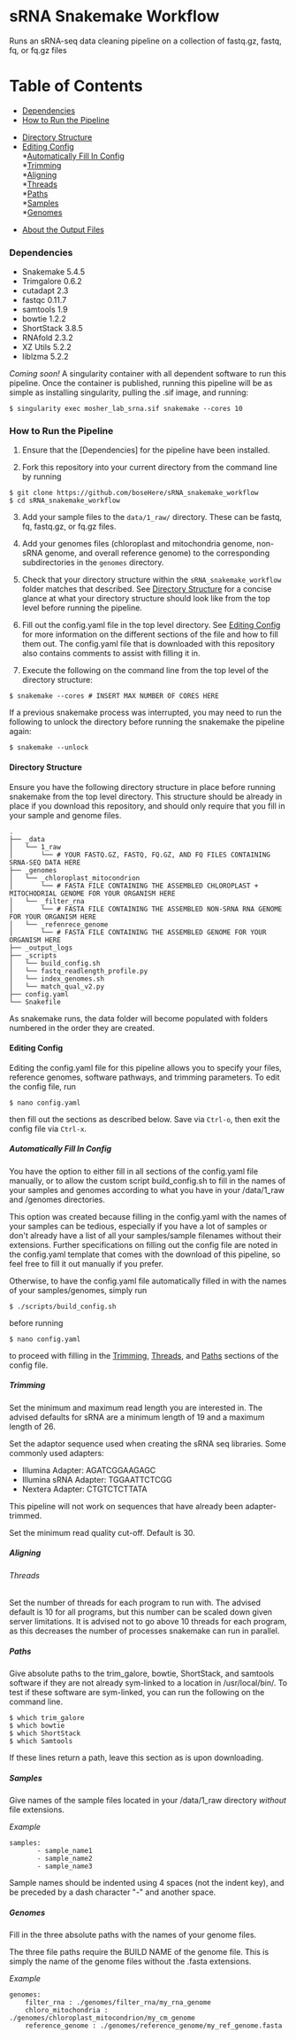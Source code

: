 # sRNA Snakemake Workflow

Runs an sRNA-seq data cleaning pipeline on a collection of fastq.gz, fastq, fq, or fq.gz files

Table of Contents
=================

* [Dependencies](#dependencies)    
* [How to Run the Pipeline](#how-to-run-the-pipeline)
 - [Directory Structure](#directory-structure)     
 - [Editing Config](#editing-config)     
  *[Automatically Fill In Config](#automatically-fill-in-config)     
  *[Trimming](#trimming)       
  *[Aligning](#aligning)           
  *[Threads](#threads)     
  *[Paths](#paths)              
  *[Samples](#samples)     
  *[Genomes](#genomes)         

* [About the Output Files](#about-the-output-files)


### __Dependencies__ 
 
* Snakemake  5.4.5
* Trimgalore 0.6.2    
* cutadapt 2.3    
* fastqc 0.11.7    
* samtools 1.9    
* bowtie 1.2.2    
* ShortStack 3.8.5    
* RNAfold 2.3.2    
* XZ Utils 5.2.2    
* liblzma 5.2.2   

*Coming soon!* A singularity container with all dependent software to run this pipeline. Once the container is published, running this
pipeline will be as simple as installing singularity, pulling the .sif image, and running:
```
$ singularity exec mosher_lab_srna.sif snakemake --cores 10
```

### How to Run the Pipeline

1. Ensure that the [Dependencies] for the pipeline have been installed.     
     
2. Fork this repository into your current directory from the command line by running     
```     
$ git clone https://github.com/boseHere/sRNA_snakemake_workflow     
$ cd sRNA_snakemake_workflow     
```     
3. Add your sample files to the `data/1_raw/` directory. These can be fastq, fq, fastq.gz, or fq.gz files.      
4. Add your genomes files (chloroplast and mitochondria genome, non-sRNA genome, and overall reference genome) to the corresponding subdirectories in the `genomes` directory.     
5. Check that your directory structure within the `sRNA_snakemake_workflow` folder matches that described. See [Directory Structure](#directory-structure) for a concise glance at what your directory structure should look like from the top level before running the pipeline.     
6. Fill out the config.yaml file in the top level directory. See [Editing Config](#editing-config) for more information on the different sections of the file and how to fill them out. The config.yaml file that is downloaded with this repository also contains comments to assist with filling it in.     

7. Execute the following on the command line from the top level of the directory structure:
```
$ snakemake --cores # INSERT MAX NUMBER OF CORES HERE
```
If a previous snakemake process was interrupted, you may need to run the following to unlock the directory before running the snakemake
the pipeline again:
```
$ snakemake --unlock
```


#### Directory Structure

Ensure you have the following directory structure in place before running snakemake from the top level directory. This structure should be already in place if you download this repository, and should only require that you fill in your sample and genome files. 
```
.
├── _data 
│   └── 1_raw
│       └── # YOUR FASTQ.GZ, FASTQ, FQ.GZ, AND FQ FILES CONTAINING SRNA-SEQ DATA HERE
├── _genomes 
│   └── _chloroplast_mitocondrion
│       └── # FASTA FILE CONTAINING THE ASSEMBLED CHLOROPLAST + MITOCHODRIAL GENOME FOR YOUR ORGANISM HERE
│   └── _filter_rna
│       └── # FASTA FILE CONTAINING THE ASSEMBLED NON-SRNA RNA GENOME FOR YOUR ORGANISM HERE
│   └── _refenrece_genome
│       └── # FASTA FILE CONTAINING THE ASSEMBLED GENOME FOR YOUR ORGANISM HERE
├── _output_logs 
├── _scripts 
│   └── build_config.sh
│   └── fastq_readlength_profile.py
│   └── index_genomes.sh
│   └── match_qual_v2.py
├── config.yaml
└── Snakefile
```
As snakemake runs, the data folder will become populated with folders numbered in the order they are created.

#### Editing Config

Editing the config.yaml file for this pipeline allows you to specify your files, reference genomes, software pathways, and trimming 
parameters. To edit the config file, run
```
$ nano config.yaml
```
then fill out the sections as described below. Save via `Ctrl-o`, then exit the config file via `Ctrl-x`.

##### Automatically Fill In Config

You have the option to either fill in all sections of the config.yaml file manually, or to allow the custom script build_config.sh to fill in the names of your samples and genomes according to what you have in your /data/1_raw and /genomes directories. 

This option was created because filling in the config.yaml with the names of your samples can be tedious, especially if you have a lot of samples or don't already have a list of all your samples/sample filenames without their extensions. Further specifications on filling out the config file are noted in the config.yaml template that comes with the download of this pipeline, so feel free to fill it out manually if you prefer. 
     
Otherwise, to have the config.yaml file automatically filled in with the names of your samples/genomes, simply run
```
$ ./scripts/build_config.sh
```
before running
```
$ nano config.yaml
```
to proceed with filling in the [Trimming](#trimming), [Threads](#threads), and [Paths](#paths) sections of the config file. 
    
##### Trimming

Set the minimum and maximum read length you are interested in. The advised defaults for sRNA are a minimum length of 19 and a maximum 
length of 26. 

Set the adaptor sequence used when creating the sRNA seq libraries. Some commonly used adapters:    
  * Illumina Adapter: AGATCGGAAGAGC    
  * Illumina sRNA Adapter: TGGAATTCTCGG    
  * Nextera Adapter: CTGTCTCTTATA    
    
This pipeline will not work on sequences that have already been adapter-trimmed.     
    
Set the minimum read quality cut-off. Default is 30. 
    
##### Aligning       

     
###### Threads

Set the number of threads for each program to run with. The advised default is 10 for all programs, but this number can be scaled down
given server limitations. It is advised not to go above 10 threads for each program, as this decreases the number of processes snakemake
can run in parallel. 
    
##### Paths

Give absolute paths to the trim_galore, bowtie, ShortStack, and samtools software if they are not already sym-linked to a 
location in /usr/local/bin/. To test if these software are sym-linked, you can run the following on the command line.
```
$ which trim_galore
$ which bowtie
$ which ShortStack
$ which Samtools
```
If these lines return a path, leave this section as is upon downloading. 
    
##### Samples

Give names of the sample files located in your /data/1_raw directory *without* file extensions.

*Example*
```
samples:    
       - sample_name1    
       - sample_name2    
       - sample_name3    
```
Sample names should be indented using 4 spaces (not the indent key), and be preceded by a dash character "-" and another space.    
    
##### Genomes

Fill in the three absolute paths with the names of your genome files.     

The three file paths require the BUILD NAME of the genome file. This is simply the name of the genome files without the .fasta extensions.     


*Example*
```
genomes:
    filter_rna : ./genomes/filter_rna/my_rna_genome
    chloro_mitochondria : ./genomes/chloroplast_mitocondrion/my_cm_genome
    reference_genome : ./genomes/reference_genome/my_ref_genome.fasta
```
        
